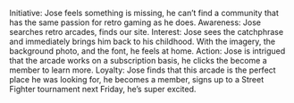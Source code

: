 Initiative: Jose feels something is missing, he can’t find a community that has the same passion for retro gaming as he does.
Awareness: Jose searches retro arcades, finds our site.
Interest: Jose sees the catchphrase and immediately brings him back to his childhood. With the imagery, the background photo, and the font, he feels at home.
Action: Jose is intrigued that the arcade works on a subscription basis, he clicks the become a member to learn more. 
Loyalty: Jose finds that this arcade is the perfect place he was looking for, he becomes a member, signs up to a Street Fighter tournament next Friday, he’s super excited.
